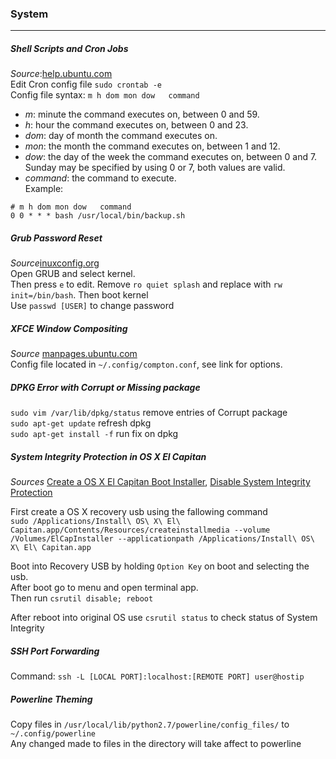 ### System
__________________________________________________________________________________________
##### Shell Scripts and Cron Jobs
*Source*:[help.ubuntu.com](https://help.ubuntu.com/lts/serverguide/backup-shellscripts.html)  
Edit Cron config file `sudo crontab -e`  
Config file syntax: `m h dom mon dow   command`  
- *m*: minute the command executes on, between 0 and 59.
- *h*: hour the command executes on, between 0 and 23.
- *dom*: day of month the command executes on.
- *mon*: the month the command executes on, between 1 and 12.
- *dow*: the day of the week the command executes on, between 0 and 7. Sunday may be specified by using 0 or 7, both values are valid.
- *command*: the command to execute.  
Example:
```
# m h dom mon dow   command
0 0 * * * bash /usr/local/bin/backup.sh
```  
##### Grub Password Reset  
*Source*[inuxconfig.org](https://linuxconfig.org/recover-reset-forgotten-linux-root-password)  
Open GRUB and select kernel.  
Then press `e` to edit. Remove `ro quiet splash` and replace with `rw init=/bin/bash`. Then boot kernel  
Use `passwd [USER]` to change password  

##### XFCE Window Compositing  
*Source* [manpages.ubuntu.com](http://manpages.ubuntu.com/manpages/trusty/man1/compton.1.html)  
Config file located in `~/.config/compton.conf`, see link for options.  
 
##### DPKG Error with Corrupt or Missing package  
`sudo vim /var/lib/dpkg/status` remove entries of Corrupt package  
`sudo apt-get update` refresh dpkg  
`sudo apt-get install -f` run fix on dpkg  
  
##### System Integrity Protection in OS X El Capitan  
*Sources* 
[Create a OS X El Capitan Boot Installer](http://osxdaily.com/2015/09/30/create-os-x-el-capitan-boot-install-drive/), 
[Disable System Integrity Protection](http://osxdaily.com/2015/10/05/disable-rootless-system-integrity-protection-mac-os-x/)  
  
First create a OS X recovery usb using the fallowing command  
`sudo /Applications/Install\ OS\ X\ El\ Capitan.app/Contents/Resources/createinstallmedia --volume /Volumes/ElCapInstaller --applicationpath /Applications/Install\ OS\ X\ El\ Capitan.app`  
  
Boot into Recovery USB by holding `Option Key` on boot and selecting the usb.  
After boot go to menu and open terminal app.  
Then run `csrutil disable; reboot`  

After reboot into original OS use `csrutil status` to check status of System Integrity  

##### SSH Port Forwarding  
  
Command: `ssh -L [LOCAL PORT]:localhost:[REMOTE PORT] user@hostip`  

##### Powerline Theming  
Copy files in `/usr/local/lib/python2.7/powerline/config_files/` to `~/.config/powerline`  
Any changed made to files in the directory will take affect to powerline  
